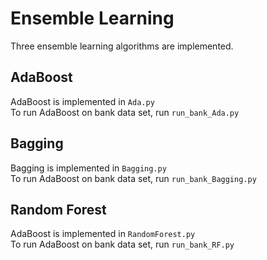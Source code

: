 # Ensemble Learning

Three ensemble learning algorithms are implemented.

## AdaBoost
AdaBoost is implemented in ```Ada.py```<br />
To run AdaBoost on bank data set, run ```run_bank_Ada.py```<br />
## Bagging
Bagging is implemented in ```Bagging.py```<br />
To run AdaBoost on bank data set, run ```run_bank_Bagging.py```<br />
## Random Forest
AdaBoost is implemented in ```RandomForest.py```<br />
To run AdaBoost on bank data set, run ```run_bank_RF.py```<br />
